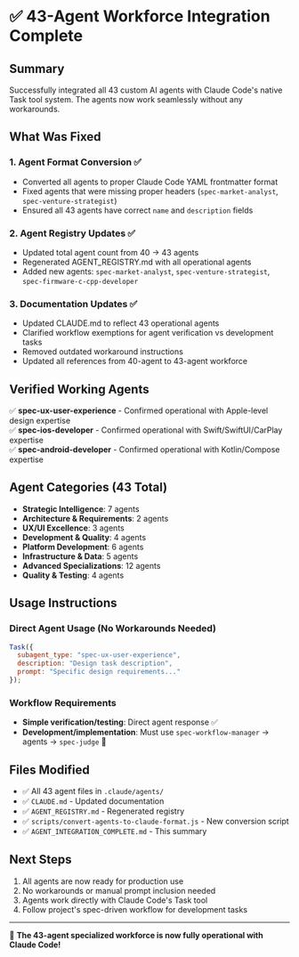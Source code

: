 # ✅ 43-Agent Workforce Integration Complete

## Summary

Successfully integrated all 43 custom AI agents with Claude Code's native Task tool system. The agents now work seamlessly without any workarounds.

## What Was Fixed

### 1. Agent Format Conversion ✅
- Converted all agents to proper Claude Code YAML frontmatter format
- Fixed agents that were missing proper headers (`spec-market-analyst`, `spec-venture-strategist`)
- Ensured all 43 agents have correct `name` and `description` fields

### 2. Agent Registry Updates ✅
- Updated total agent count from 40 → 43 agents
- Regenerated AGENT_REGISTRY.md with all operational agents
- Added new agents: `spec-market-analyst`, `spec-venture-strategist`, `spec-firmware-c-cpp-developer`

### 3. Documentation Updates ✅
- Updated CLAUDE.md to reflect 43 operational agents
- Clarified workflow exemptions for agent verification vs development tasks
- Removed outdated workaround instructions
- Updated all references from 40-agent to 43-agent workforce

## Verified Working Agents

✅ **spec-ux-user-experience** - Confirmed operational with Apple-level design expertise  
✅ **spec-ios-developer** - Confirmed operational with Swift/SwiftUI/CarPlay expertise  
✅ **spec-android-developer** - Confirmed operational with Kotlin/Compose expertise

## Agent Categories (43 Total)

- **Strategic Intelligence**: 7 agents
- **Architecture & Requirements**: 2 agents  
- **UX/UI Excellence**: 3 agents
- **Development & Quality**: 4 agents
- **Platform Development**: 6 agents
- **Infrastructure & Data**: 5 agents
- **Advanced Specializations**: 12 agents
- **Quality & Testing**: 4 agents

## Usage Instructions

### Direct Agent Usage (No Workarounds Needed)
```javascript
Task({
  subagent_type: "spec-ux-user-experience",
  description: "Design task description",
  prompt: "Specific design requirements..."
});
```

### Workflow Requirements
- **Simple verification/testing**: Direct agent response ✅
- **Development/implementation**: Must use `spec-workflow-manager` → agents → `spec-judge` 🚨

## Files Modified
- ✅ All 43 agent files in `.claude/agents/`
- ✅ `CLAUDE.md` - Updated documentation
- ✅ `AGENT_REGISTRY.md` - Regenerated registry
- ✅ `scripts/convert-agents-to-claude-format.js` - New conversion script
- ✅ `AGENT_INTEGRATION_COMPLETE.md` - This summary

## Next Steps
1. All agents are now ready for production use
2. No workarounds or manual prompt inclusion needed
3. Agents work directly with Claude Code's Task tool
4. Follow project's spec-driven workflow for development tasks

---

🎉 **The 43-agent specialized workforce is now fully operational with Claude Code!**